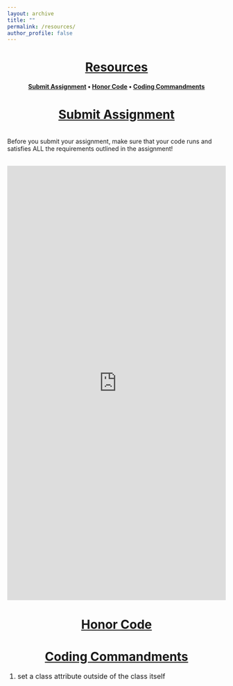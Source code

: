 ```yaml
---
layout: archive
title: ""
permalink: /resources/
author_profile: false
--- 
```


# [<center>Resources</center>](#top)

<div style="width:100%; max-width:800px; margin:auto">  
<center><b><a class="body" href="https://eurisko-us.github.io/resources/#submit-assignment">Submit Assignment</a> • <a class="body" href="https://eurisko-us.github.io/guidelines/#honor-code">Honor Code</a> • <a class="body" href="https://eurisko-us.github.io/guidelines/#coding-commandments">Coding Commandments</a></b></center>  
</div>

# [<center>Submit Assignment</center>](#submit-assignment)

<div style="width:100%; max-width:800px; margin:auto"> 

<br>Before you submit your assignment, make sure that your code runs and satisfies ALL the requirements outlined in the assignment!<br><br>

<center><iframe src="https://docs.google.com/forms/d/e/1FAIpQLSdwhanUMP5vbWSdGG7hBJdUswD_QUuN2QDeLeODLXKAkY9hhw/viewform?embedded=true" width="100%" height="1000" frameborder="0" marginheight="0" marginwidth="0">Loading...</iframe></center>

</div>

# [<center>Honor Code</center>](#honor-code)

# [<center>Coding Commandments</center>](#coding-commandments)

<div style="width:100%; max-width:800px; margin:auto"> 

<font size="3em"><ol>
<li>set a class attribute outside of the class itself</li>
<ol></font>
</div>
